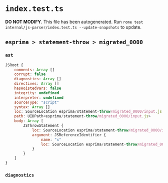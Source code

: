# `index.test.ts`

**DO NOT MODIFY**. This file has been autogenerated. Run `rome test internal/js-parser/index.test.ts --update-snapshots` to update.

## `esprima > statement-throw > migrated_0000`

### `ast`

```javascript
JSRoot {
	comments: Array []
	corrupt: false
	diagnostics: Array []
	directives: Array []
	hasHoistedVars: false
	integrity: undefined
	interpreter: undefined
	sourceType: "script"
	syntax: Array []
	loc: SourceLocation esprima/statement-throw/migrated_0000/input.js 1:0-2:0
	path: UIDPath<esprima/statement-throw/migrated_0000/input.js>
	body: Array [
		JSThrowStatement {
			loc: SourceLocation esprima/statement-throw/migrated_0000/input.js 1:0-1:8
			argument: JSReferenceIdentifier {
				name: "x"
				loc: SourceLocation esprima/statement-throw/migrated_0000/input.js 1:6-1:7 (x)
			}
		}
	]
}
```

### `diagnostics`

```

```
